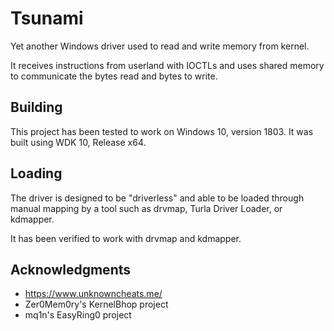 # Tsunami

Yet another Windows driver used to read and write memory from kernel.

It receives instructions from userland with IOCTLs and uses shared memory to communicate the bytes read and bytes to write.

## Building

This project has been tested to work on Windows 10, version 1803. It was built using WDK 10, Release x64.

## Loading

The driver is designed to be "driverless" and able to be loaded through manual mapping by a tool such as drvmap, Turla Driver Loader, or kdmapper. 

It has been verified to work with drvmap and kdmapper.  

## Acknowledgments

* https://www.unknowncheats.me/
* Zer0Mem0ry's KernelBhop project
* mq1n's EasyRing0 project
